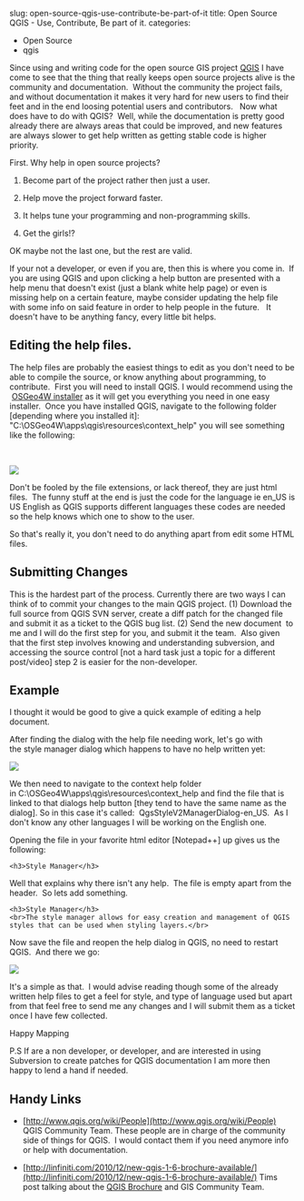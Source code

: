 slug: open-source-qgis-use-contribute-be-part-of-it
title: Open Source QGIS - Use, Contribute, Be part of it.
categories:
- Open Source
- qgis

Since using and writing code for the open source GIS project [QGIS](http://www.qgis.org/) I have come to see that the thing that really keeps open source projects alive is the community and documentation.  Without the community the project fails, and without documentation it makes it very hard for new users to find their feet and in the end loosing potential users and contributors.   Now what does have to do with QGIS?  Well, while the documentation is pretty good already there are always areas that could be improved, and new features are always slower to get help written as getting stable code is higher priority.

First. Why help in open source projects?



	
  1. Become part of the project rather then just a user.

	
  2. Help move the project forward faster.

	
  3. It helps tune your programming and non-programming skills.

	
  4. Get the girls!?


OK maybe not the last one, but the rest are valid.

If your not a developer, or even if you are, then this is where you come in.  If you are using QGIS and upon clicking a help button are presented with a help menu that doesn't exist (just a blank white help page) or even is missing help on a certain feature, maybe consider updating the help file with some info on said feature in order to help people in the future.   It doesn't have to be anything fancy, every little bit helps.


## Editing the help files.


The help files are probably the easiest things to edit as you don't need to be able to compile the source, or know anything about programming, to contribute.  First you will need to install QGIS. I would recommend using the  [OSGeo4W installer](http://www.qgis.org/wiki/Download#OSGeo4W_Installer) as it will get you everything you need in one easy installer.  Once you have installed QGIS, navigate to the following folder [depending where you installed it]: "C:\OSGeo4W\apps\qgis\resources\context_help" you will see something like the following:

﻿

[![](http://woostuff.files.wordpress.com/2010/12/help.png)](http://woostuff.files.wordpress.com/2010/12/help.png)

Don't be fooled by the file extensions, or lack thereof, they are just html files.  The funny stuff at the end is just the code for the language ie en_US is US English as QGIS supports different languages these codes are needed so the help knows which one to show to the user.

So that's really it, you don't need to do anything apart from edit some HTML files.


## Submitting Changes


This is the hardest part of the process. Currently there are two ways I can think of to commit your changes to the main QGIS project. (1) Download the full source from QGIS SVN server, create a diff patch for the changed file and submit it as a ticket to the QGIS bug list. (2) Send the new document  to me and I will do the first step for you, and submit it the team.  Also given that the first step involves knowing and understanding subversion, and accessing the source control [not a hard task just a topic for a different post/video] step 2 is easier for the non-developer.


## Example


I thought it would be good to give a quick example of editing a help document.

After finding the dialog with the help file needing work, let's go with the style manager dialog which happens to have no help written yet:

[![](http://woostuff.files.wordpress.com/2010/12/stylinghelp.png)](http://woostuff.files.wordpress.com/2010/12/stylinghelp.png)

We then need to navigate to the context help folder in C:\OSGeo4W\apps\qgis\resources\context_help and find the file that is linked to that dialogs help button [they tend to have the same name as the dialog]. So in this case it's called:  QgsStyleV2ManagerDialog-en_US.  As I don't know any other languages I will be working on the English one.

Opening the file in your favorite html editor [Notepad++] up gives us the following:

    
    <h3>Style Manager</h3>


Well that explains why there isn't any help.  The file is empty apart from the header.  So lets add something.

    
    <h3>Style Manager</h3>
    <br>The style manager allows for easy creation and management of QGIS styles that can be used when styling layers.</br>


Now save the file and reopen the help dialog in QGIS, no need to restart QGIS.  And there we go:

[![](http://woostuff.files.wordpress.com/2010/12/help1.png)](http://woostuff.files.wordpress.com/2010/12/help1.png)

﻿It's a simple as that.  I would advise reading though some of the already written help files to get a feel for style, and type of language used but apart from that feel free to send me any changes and I will submit them as a ticket once I have few collected.

Happy Mapping

P.S If are a non developer, or developer, and are interested in using Subversion to create patches for QGIS documentation I am more then happy to lend a hand if needed.


## Handy Links





	
  * [http://www.qgis.org/wiki/People](http://www.qgis.org/wiki/People) QGIS Community Team. These people are in charge of the community side of things for QGIS.  I would contact them if you need anymore info or help with documentation.

	
  * [http://linfiniti.com/2010/12/new-qgis-1-6-brochure-available/](http://linfiniti.com/2010/12/new-qgis-1-6-brochure-available/) Tims post talking about the [QGIS Brochure](http://www.qgis.org/en/documentation/brochures.html) and GIS Community Team.


